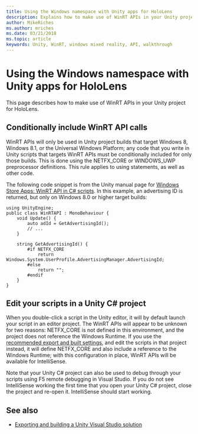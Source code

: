 ```yaml
---
title: Using the Windows namespace with Unity apps for HoloLens
description: Explains how to make use of WinRT APIs in your Unity project for HoloLens.
author: MikeRiches
ms.author: mriches
ms.date: 03/21/2018
ms.topic: article
keywords: Unity, WinRT, windows mixed reality, API, walkthrough 
---
```




# Using the Windows namespace with Unity apps for HoloLens

This page describes how to make use of WinRT APIs in your Unity project for HoloLens.

## Conditionally include WinRT API calls

WinRT APIs will only be used in Unity project builds that target Windows 8, Windows 8.1, or the Universal Windows Platform; any code that you write in Unity scripts that targets WinRT APIs must be conditionally included for only those builds. This is done using the NETFX_CORE or WINDOWS_UWP preprocessor definitions. This rule applies to using statements, as well as other code.

The following code snippet is from the Unity manual page for [Windows Store Apps: WinRT API in C# scripts](http://docs.unity3d.com/Manual/windowsstore-scripts.html). In this example, an advertising ID is returned, but only on Windows 8.0 or higher target builds:

```
using UnityEngine;
public class WinRTAPI : MonoBehaviour {
    void Update() {
        auto adId = GetAdvertisingId();
        // ...
    }

    string GetAdvertisingId() {
        #if NETFX_CORE
            return Windows.System.UserProfile.AdvertisingManager.AdvertisingId;
        #else
            return "";
        #endif
    }
}
```

## Edit your scripts in a Unity C# project

When you double-click a script in the Unity editor, it will by default launch your script in an editor project. The WinRT APIs will appear to be unknown for two reasons: NETFX_CORE is not defined in this environment, and the project does not reference the Windows Runtime. If you use the [recommended export and built settings](exporting-and-building-a-unity-visual-studio-solution.md), and edit the scripts in that project instead, it will define NETFX_CORE and also include a reference to the Windows Runtime; with this configuration in place, WinRT APIs will be available for IntelliSense.

Note that your Unity C# project can also be used to debug through your scripts using F5 remote debugging in Visual Studio. If you do not see IntelliSense working the first time that you open your Unity C# project, close the project and re-open it. IntelliSense should start working.

## See also
* [Exporting and building a Unity Visual Studio solution](exporting-and-building-a-unity-visual-studio-solution.md)

